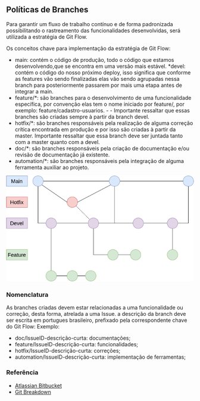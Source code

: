 ## Políticas de Branches
Para garantir um fluxo de trabalho contínuo e de forma padronizada possibilitando o rastreamento das funcionalidades desenvolvidas, será utilizada a estratégia de Git Flow.

Os conceitos chave para implementação da estratégia de Git Flow:
* main: contém o código de produção, todo o código que estamos desenvolvendo,que se encontra em uma versão mais estável.
*devel: contém o código do nosso próximo deploy, isso significa que conforme as features vão sendo finalizadas elas vão sendo agrupadas nessa branch para posteriormente passarem por mais uma etapa antes de integrar a main.
* feature/*: são branches para o desenvolvimento de uma funcionalidade específica, por convenção elas tem o nome iniciado por feature/, por exemplo: feature/cadastro-usuarios. - - Importante ressaltar que essas branches são criadas sempre à partir da branch devel.
* hotfix/*: são branches responsáveis pela realização de alguma correção crítica encontrada em produção e por isso são criadas à partir da master. Importante ressaltar que essa branch deve ser juntada tanto com a master quanto com a devel.
* doc/*: são branches responsáveis pela criação de documentação e/ou revisão de documentação já existente.
* automation/*: são branches responsáveis pela integração de alguma ferramenta auxiliar ao projeto.

![Imagem do fluxo das branches](../docs/assets/branches.png)

### Nomenclatura 
As branches  criadas devem estar relacionadas a uma funcionalidade ou correção, desta forma, atrelada a uma Issue. a descrição da branch deve ser escrita em portugues brasileiro, prefixado pela correspondente chave do Git Flow:
Exemplo:
* doc/IssueID-descrição-curta: documentações;
* feature/IssueID-descrição-curta:  funcionalidades;
* hotfix/IssueID-descrição-curta: correções;
* automation/IssueID-descrição-curta: implementação de ferramentas;

### Referência
* [Atlassian Bitbucket](https://www.atlassian.com/br/git/tutorials/comparing-workflows/gitflow-workflow)
* [Git Breakdown](https://fga-eps-mds.github.io/2019.2-Git-Breakdown/docs/branches)
